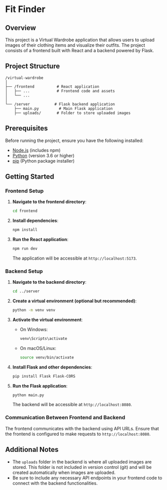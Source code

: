 
# Fit Finder

## Overview
This project is a Virtual Wardrobe application that allows users to upload images of their clothing items and visualize their outfits. The project consists of a frontend built with React and a backend powered by Flask.

## Project Structure
```
/virtual-wardrobe
│
├── /frontend          # React application
│   ├── ...            # Frontend code and assets
│   └── ...
│
└── /server           # Flask backend application
    ├── main.py         # Main Flask application
    ├── uploads/       # Folder to store uploaded images
```

## Prerequisites
Before running the project, ensure you have the following installed:
- [Node.js](https://nodejs.org/) (includes npm)
- [Python](https://www.python.org/downloads/) (version 3.6 or higher)
- [pip](https://pip.pypa.io/en/stable/) (Python package installer)

## Getting Started

### Frontend Setup
1. **Navigate to the frontend directory**:
   ```bash
   cd frontend
   ```

2. **Install dependencies**:
   ```bash
   npm install
   ```

3. **Run the React application**:
   ```bash
   npm run dev
   ```
   The application will be accessible at `http://localhost:5173`.

### Backend Setup
1. **Navigate to the backend directory**:
   ```bash
   cd ../server
   ```

2. **Create a virtual environment (optional but recommended)**:
   ```bash
   python -m venv venv
   ```

3. **Activate the virtual environment**:
   - On Windows:
     ```bash
     venv\Scripts\activate
     ```
   - On macOS/Linux:
     ```bash
     source venv/bin/activate
     ```

4. **Install Flask and other dependencies**:
   ```bash
   pip install Flask Flask-CORS
   ```

5. **Run the Flask application**:
   ```bash
   python main.py
   ```
   The backend will be accessible at `http://localhost:8080`.

### Communication Between Frontend and Backend
The frontend communicates with the backend using API URLs. Ensure that the frontend is configured to make requests to `http://localhost:8080`.

## Additional Notes
- The `uploads` folder in the backend is where all uploaded images are stored. This folder is not included in version control (git) and will be created automatically when images are uploaded.
- Be sure to include any necessary API endpoints in your frontend code to connect with the backend functionalities.


